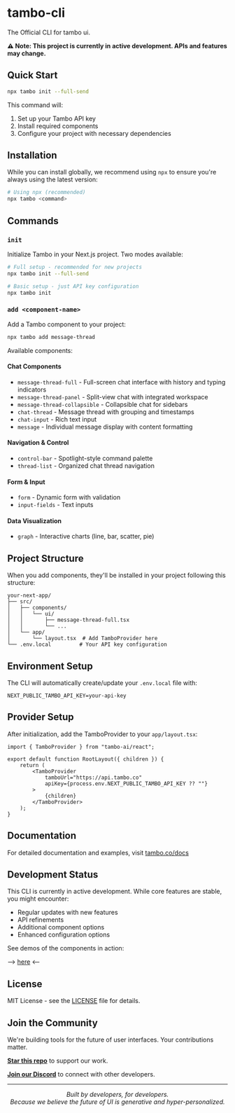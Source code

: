 # tambo-cli

The Official CLI for tambo ui.

**⚠️ Note: This project is currently in active development. APIs and features may change.**

## Quick Start

```bash
npx tambo init --full-send
```

This command will:

1. Set up your Tambo API key
2. Install required components
3. Configure your project with necessary dependencies

## Installation

While you can install globally, we recommend using `npx` to ensure you're always using the latest version:

```bash
# Using npx (recommended)
npx tambo <command>
```

## Commands

### `init`

Initialize Tambo in your Next.js project. Two modes available:

```bash
# Full setup - recommended for new projects
npx tambo init --full-send

# Basic setup - just API key configuration
npx tambo init
```

### `add <component-name>`

Add a Tambo component to your project:

```bash
npx tambo add message-thread
```

Available components:

#### Chat Components

- `message-thread-full` - Full-screen chat interface with history and typing indicators
- `message-thread-panel` - Split-view chat with integrated workspace
- `message-thread-collapsible` - Collapsible chat for sidebars
- `chat-thread` - Message thread with grouping and timestamps
- `chat-input` - Rich text input
- `message` - Individual message display with content formatting

#### Navigation & Control

- `control-bar` - Spotlight-style command palette
- `thread-list` - Organized chat thread navigation

#### Form & Input

- `form` - Dynamic form with validation
- `input-fields` - Text inputs

#### Data Visualization

- `graph` - Interactive charts (line, bar, scatter, pie)

## Project Structure

When you add components, they'll be installed in your project following this structure:

```
your-next-app/
├── src/
│   ├── components/
│   │   └── ui/
│   │       ├── message-thread-full.tsx
│   │       └── ...
│   └── app/
│       └── layout.tsx  # Add TamboProvider here
└── .env.local         # Your API key configuration
```

## Environment Setup

The CLI will automatically create/update your `.env.local` file with:

```env
NEXT_PUBLIC_TAMBO_API_KEY=your-api-key
```

## Provider Setup

After initialization, add the TamboProvider to your `app/layout.tsx`:

```tsx
import { TamboProvider } from "tambo-ai/react";

export default function RootLayout({ children }) {
	return (
		<TamboProvider
			tamboUrl="https://api.tambo.co"
			apiKey={process.env.NEXT_PUBLIC_TAMBO_API_KEY ?? ""}
		>
			{children}
		</TamboProvider>
	);
}
```

## Documentation

For detailed documentation and examples, visit [tambo.co/docs](https://tambo.co/docs)

## Development Status

This CLI is currently in active development. While core features are stable, you might encounter:

- Regular updates with new features
- API refinements
- Additional component options
- Enhanced configuration options

See demos of the components in action:

--> [here](https://tambo-ui.vercel.app/) <--

## License

MIT License - see the [LICENSE](https://github.com/tambo-ai/tambo/blob/main/LICENSE) file for details.

## Join the Community

We're building tools for the future of user interfaces. Your contributions matter.

**[Star this repo](https://github.com/tambo-ai/tambo)** to support our work.

**[Join our Discord](https://discord.gg/dJNvPEHth6)** to connect with other developers.

---

<p align="center">
  <i>Built by developers, for developers.</i><br>
  <i>Because we believe the future of UI is generative and hyper-personalized.</i>
</p>
